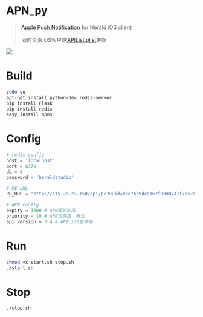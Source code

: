 # APN_py
> [Apple Push Notification](https://developer.apple.com/library/ios/documentation/NetworkingInternet/Conceptual/RemoteNotificationsPG/Chapters/ApplePushService.html) for Herald iOS client
> 
> 同时负责iOS客户端[APIList.plist](https://github.com/lizhuoli1126/EasyAPI)更新

[![](https://img.shields.io/hexpm/l/plug.svg)](http://www.apache.org/licenses/LICENSE-2.0)

# Build

```bash
sudo su
apt-get install python-dev redis-server
pip install Flask
pip install redis
easy_install apns
```

# Config
```python
# redis config
host = 'localhost'
port = 6379
db = 0
password = 'heraldstudio'

# PE URL
PE_URL = "http://115.28.27.150/api/pc?uuid=dbd7bb9dca167f98d0741f7067a1b7c715fe1b8c" # 跑操预告接口URL

# APN config
expiry = 3600 # APN超时时间
priority = 10 # APN优先级，默认
api_version = 3.4 # APIList版本号
```

# Run

```bash
chmod +x start.sh stop.sh
./start.sh
```

# Stop

```bashí
./stop.sh
```